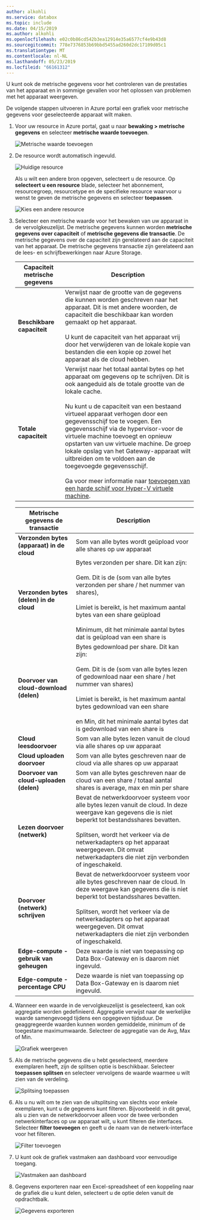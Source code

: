 ```yaml
---
author: alkohli
ms.service: databox
ms.topic: include
ms.date: 04/15/2019
ms.author: alkohli
ms.openlocfilehash: e02c0b86cd542b3ea12914e35a6577cf4e9b43d8
ms.sourcegitcommit: 778e7376853b69bbd5455ad260d2dc17109d05c1
ms.translationtype: MT
ms.contentlocale: nl-NL
ms.lasthandoff: 05/23/2019
ms.locfileid: "66161312"
---
```

U kunt ook de metrische gegevens voor het controleren van de prestaties van het apparaat en in sommige gevallen voor het oplossen van problemen met het apparaat weergeven.

De volgende stappen uitvoeren in Azure portal een grafiek voor metrische gegevens voor geselecteerde apparaat wilt maken.

1. Voor uw resource in Azure portal, gaat u naar **bewaking > metrische gegevens** en selecteer **metrische waarde toevoegen**.

    ![Metrische waarde toevoegen](media/data-box-edge-gateway-view-metrics/view-metrics-1.png)

2. De resource wordt automatisch ingevuld.  

    ![Huidige resource](media/data-box-edge-gateway-view-metrics/view-metrics-2.png)

    Als u wilt een andere bron opgeven, selecteert u de resource. Op **selecteert u een resource** blade, selecteer het abonnement, resourcegroep, resourcetype en de specifieke resource waarvoor u wenst te geven de metrische gegevens en selecteer **toepassen**.

    ![Kies een andere resource](media/data-box-edge-gateway-view-metrics/view-metrics-3.png)

3. Selecteer een metrische waarde voor het bewaken van uw apparaat in de vervolgkeuzelijst. De metrische gegevens kunnen worden **metrische gegevens over capaciteit** of **metrische gegevens die transactie**. De metrische gegevens over de capaciteit zijn gerelateerd aan de capaciteit van het apparaat. De metrische gegevens transactie zijn gerelateerd aan de lees- en schrijfbewerkingen naar Azure Storage.

    |Capaciteit metrische gegevens                     |Description  |
    |-------------------------------------|-------------|
    |**Beschikbare capaciteit**               | Verwijst naar de grootte van de gegevens die kunnen worden geschreven naar het apparaat. Dit is met andere woorden, de capaciteit die beschikbaar kan worden gemaakt op het apparaat. <br></br>U kunt de capaciteit van het apparaat vrij door het verwijderen van de lokale kopie van bestanden die een kopie op zowel het apparaat als de cloud hebben.        |
    |**Totale capaciteit**                   | Verwijst naar het totaal aantal bytes op het apparaat om gegevens op te schrijven. Dit is ook aangeduid als de totale grootte van de lokale cache. <br></br> Nu kunt u de capaciteit van een bestaand virtueel apparaat verhogen door een gegevensschijf toe te voegen. Een gegevensschijf via de hypervisor-voor de virtuele machine toevoegt en opnieuw opstarten van uw virtuele machine. De groep lokale opslag van het Gateway-apparaat wilt uitbreiden om te voldoen aan de toegevoegde gegevensschijf. <br></br>Ga voor meer informatie naar [toevoegen van een harde schijf voor Hyper-V virtuele machine](https://www.youtube.com/watch?v=EWdqUw9tTe4). |
    
    |Metrische gegevens de transactie              | Description         |
    |-------------------------------------|---------|
    |**Verzonden bytes (apparaat) in de cloud**    | Som van alle bytes wordt geüpload voor alle shares op uw apparaat        |
    |**Verzonden bytes (delen) in de cloud**     | Bytes verzonden per share. Dit kan zijn: <br></br> Gem. Dit is de (som van alle bytes verzonden per share / het nummer van shares),  <br></br>Limiet is bereikt, is het maximum aantal bytes van een share geüpload <br></br>Minimum, dit het minimale aantal bytes dat is geüpload van een share is      |
    |**Doorvoer van cloud-download (delen)**| Bytes gedownload per share. Dit kan zijn: <br></br> Gem. Dit is de (som van alle bytes lezen of gedownload naar een share / het nummer van shares) <br></br> Limiet is bereikt, is het maximum aantal bytes gedownload van een share<br></br> en Min, dit het minimale aantal bytes dat is gedownload van een share is  |
    |**Cloud leesdoorvoer**            | Som van alle bytes lezen vanuit de cloud via alle shares op uw apparaat     |
    |**Cloud uploaden doorvoer**          | Som van alle bytes geschreven naar de cloud via alle shares op uw apparaat     |
    |**Doorvoer van cloud-uploaden (delen)**  | Som van alle bytes geschreven naar de cloud van een share / totaal aantal shares is average, max en min per share      |
    |**Lezen doorvoer (netwerk)**           | Bevat de netwerkdoorvoer systeem voor alle bytes lezen vanuit de cloud. In deze weergave kan gegevens die is niet beperkt tot bestandsshares bevatten. <br></br>Splitsen, wordt het verkeer via de netwerkadapters op het apparaat weergegeven. Dit omvat netwerkadapters die niet zijn verbonden of ingeschakeld.      |
    |**Doorvoer (netwerk) schrijven**       | Bevat de netwerkdoorvoer systeem voor alle bytes geschreven naar de cloud. In deze weergave kan gegevens die is niet beperkt tot bestandsshares bevatten. <br></br>Splitsen, wordt het verkeer via de netwerkadapters op het apparaat weergegeven. Dit omvat netwerkadapters die niet zijn verbonden of ingeschakeld.          |
    |**Edge-compute - gebruik van geheugen**      | Deze waarde is niet van toepassing op Data Box-Gateway en is daarom niet ingevuld.          |
    |**Edge-compute - percentage CPU**    | Deze waarde is niet van toepassing op Data Box-Gateway en is daarom niet ingevuld.         |

4. Wanneer een waarde in de vervolgkeuzelijst is geselecteerd, kan ook aggregatie worden gedefinieerd. Aggregatie verwijst naar de werkelijke waarde samengevoegd tijdens een opgegeven tijdsduur. De geaggregeerde waarden kunnen worden gemiddelde, minimum of de toegestane maximumwaarde. Selecteer de aggregatie van de Avg, Max of Min.

    ![Grafiek weergeven](media/data-box-edge-gateway-view-metrics/view-metrics-4.png)

5. Als de metrische gegevens die u hebt geselecteerd, meerdere exemplaren heeft, zijn de splitsen optie is beschikbaar. Selecteer **toepassen splitsen** en selecteer vervolgens de waarde waarmee u wilt zien van de verdeling.

    ![Splitsing toepassen](media/data-box-edge-gateway-view-metrics/view-metrics-5.png)

6. Als u nu wilt om te zien van de uitsplitsing van slechts voor enkele exemplaren, kunt u de gegevens kunt filteren. Bijvoorbeeld: in dit geval, als u zien van de netwerkdoorvoer alleen voor de twee verbonden netwerkinterfaces op uw apparaat wilt, u kunt filteren die interfaces. Selecteer **filter toevoegen** en geeft u de naam van de netwerk-interface voor het filteren.

    ![Filter toevoegen](media/data-box-edge-gateway-view-metrics/view-metrics-6.png)

7. U kunt ook de grafiek vastmaken aan dashboard voor eenvoudige toegang.

    ![Vastmaken aan dashboard](media/data-box-edge-gateway-view-metrics/view-metrics-7.png)

8. Gegevens exporteren naar een Excel-spreadsheet of een koppeling naar de grafiek die u kunt delen, selecteert u de optie delen vanuit de opdrachtbalk.

    ![Gegevens exporteren](media/data-box-edge-gateway-view-metrics/view-metrics-8.png)